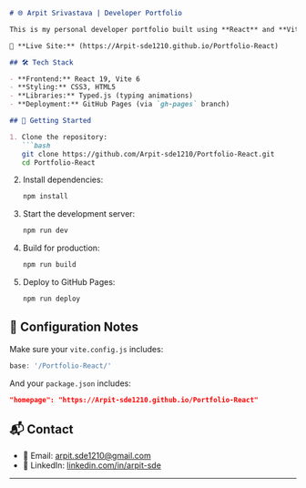 

````markdown
# 🌐 Arpit Srivastava | Developer Portfolio

This is my personal developer portfolio built using **React** and **Vite**. It showcases my projects, skills, and contact information in a fast and modern web app.

🔗 **Live Site:** (https://Arpit-sde1210.github.io/Portfolio-React)

## 🛠 Tech Stack

- **Frontend:** React 19, Vite 6
- **Styling:** CSS3, HTML5
- **Libraries:** Typed.js (typing animations)
- **Deployment:** GitHub Pages (via `gh-pages` branch)

## 🚀 Getting Started

1. Clone the repository:
   ```bash
   git clone https://github.com/Arpit-sde1210/Portfolio-React.git
   cd Portfolio-React
````

2. Install dependencies:

   ```bash
   npm install
   ```

3. Start the development server:

   ```bash
   npm run dev
   ```

4. Build for production:

   ```bash
   npm run build
   ```

5. Deploy to GitHub Pages:

   ```bash
   npm run deploy
   ```

## 🔧 Configuration Notes

Make sure your `vite.config.js` includes:

```js
base: '/Portfolio-React/'
```

And your `package.json` includes:

```json
"homepage": "https://Arpit-sde1210.github.io/Portfolio-React"
```

## 📬 Contact

* 📧 Email: [arpit.sde1210@gmail.com](mailto:arpit.1210@gmail.com)
* 💼 LinkedIn: [linkedin.com/in/arpit-sde](https://www.linkedin.com/in/arpit-sde/)

---


